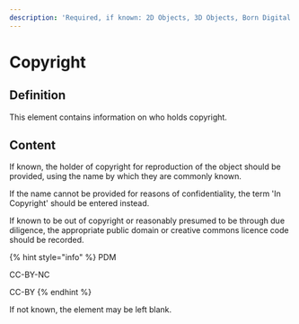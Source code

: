 ```yaml
---
description: 'Required, if known: 2D Objects, 3D Objects, Born Digital'
---
```


# Copyright

## Definition 

This element contains information on who holds copyright. 

## Content

If known, the holder of copyright for reproduction of the object should be provided, using the name by which they are commonly known. 

If the name cannot be provided for reasons of confidentiality, the term 'In Copyright' should be entered instead. 

If known to be out of copyright or reasonably presumed to be through due diligence, the appropriate public domain or creative commons licence code should be recorded.

{% hint style="info" %}
PDM 

CC-BY-NC

CC-BY
{% endhint %}

If not known, the element may be left blank. 

